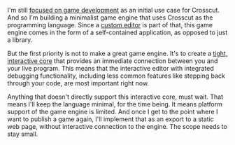 I'm still [focused on game development](/daily/2024-11-02) as an initial use
case for Crosscut. And so I'm building a minimalist game engine that uses
Crosscut as the programming language. Since a [custom editor](/daily/2025-01-15)
is part of that, this game engine comes in the form of a self-contained
application, as opposed to just a library.

But the first priority is not to make a great game engine. It's to create a
[tight, interactive core](/daily/2025-01-20) that provides an immediate
connection between you and your live program. This means that the interactive
editor with integrated debugging functionality, including less common features
like stepping back through your code, are most important right now.

Anything that doesn't directly support this interactive core, must wait. That
means I'll keep the language minimal, for the time being. It means platform
support of the game engine is limited. And once I get to the point where I want
to publish a game again, I'll implement that as an export to a static web page,
without interactive connection to the engine. The scope needs to stay small.
